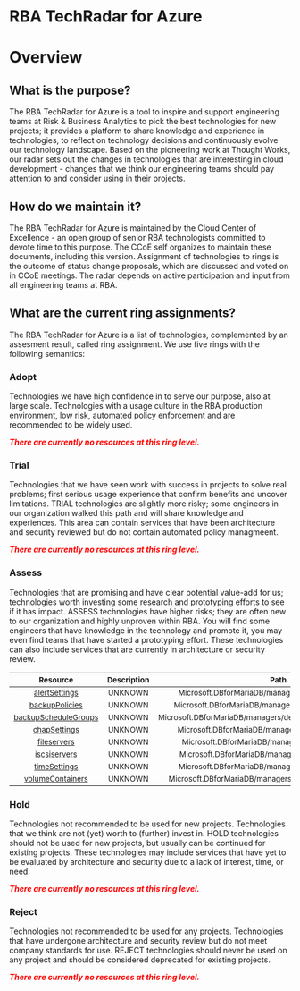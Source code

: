 
RBA TechRadar for Azure
=======================

# Overview

## What is the purpose?


The RBA TechRadar for Azure is a tool to inspire and support engineering teams at Risk & Business Analytics to pick the best technologies for new projects; it provides a platform to share knowledge and experience in technologies, to reflect on technology decisions and continuously evolve our technology landscape.  Based on the pioneering work at Thought Works, our radar sets out the changes in technologies that are interesting in cloud development - changes that we think our engineering teams should pay attention to and consider using in their projects.
## How do we maintain it?


The RBA TechRadar for Azure is maintained by the Cloud Center of Excellence - an open group of senior RBA technologists committed to devote time to this purpose.  The CCoE self organizes to maintain these documents, including this version.  Assignment of technologies to rings is the outcome of status change proposals, which are discussed and voted on in CCoE meetings.  The radar depends on active participation and input from all engineering teams at RBA.
## What are the current ring assignments?


The RBA TechRadar for Azure is a list of technologies, complemented by an assesment result, called ring assignment.  We use five rings with the following semantics:
### Adopt


Technologies we have high confidence in to serve our purpose, also at large scale.  Technologies with a usage culture in the RBA production environment, low risk, automated policy enforcement and are recommended to be widely used.  
  
***<font color="red"> There are currently no resources at this ring level. </font>***
### Trial


Technologies that we have seen work with success in projects to solve real problems;  first serious usage experience that confirm benefits and uncover limitations.  TRIAL technologies are slightly more risky; some engineers in our organization walked this path and will share knowledge and experiences.  This area can contain services that have been architecture and security reviewed but do not contain automated policy managmeent.  
  
***<font color="red"> There are currently no resources at this ring level. </font>***
### Assess


Technologies that are promising and have clear potential value-add for us; technologies worth investing some research and prototyping efforts to see if it has impact.  ASSESS technologies have higher risks;  they are often new to our organization and highly unproven within RBA.  You will find some engineers that have knowledge in the technology and promote it, you may even find teams that have started a prototyping effort.  These technologies can also include services that are currently in architecture or security review.  

|<sub>Resource</sub>|<sub>Description</sub>|<sub>Path</sub>|<sub>Status</sub>|
| :---: | :---: | :---: | :---: |
|<sub>[alertSettings](https://github.com/openrba/python-azure-techradar/tree/master/Microsoft.DBforMariaDB/managers/devices/alertSettings)</sub>|<sub>UNKNOWN</sub>|<sub>Microsoft.DBforMariaDB/managers/devices/alertSettings</sub>|<sub>ASSESS</sub>|
|<sub>[backupPolicies](https://github.com/openrba/python-azure-techradar/tree/master/Microsoft.DBforMariaDB/managers/devices/backupPolicies)</sub>|<sub>UNKNOWN</sub>|<sub>Microsoft.DBforMariaDB/managers/devices/backupPolicies</sub>|<sub>ASSESS</sub>|
|<sub>[backupScheduleGroups](https://github.com/openrba/python-azure-techradar/tree/master/Microsoft.DBforMariaDB/managers/devices/backupScheduleGroups)</sub>|<sub>UNKNOWN</sub>|<sub>Microsoft.DBforMariaDB/managers/devices/backupScheduleGroups</sub>|<sub>ASSESS</sub>|
|<sub>[chapSettings](https://github.com/openrba/python-azure-techradar/tree/master/Microsoft.DBforMariaDB/managers/devices/chapSettings)</sub>|<sub>UNKNOWN</sub>|<sub>Microsoft.DBforMariaDB/managers/devices/chapSettings</sub>|<sub>ASSESS</sub>|
|<sub>[fileservers](https://github.com/openrba/python-azure-techradar/tree/master/Microsoft.DBforMariaDB/managers/devices/fileservers)</sub>|<sub>UNKNOWN</sub>|<sub>Microsoft.DBforMariaDB/managers/devices/fileservers</sub>|<sub>ASSESS</sub>|
|<sub>[iscsiservers](https://github.com/openrba/python-azure-techradar/tree/master/Microsoft.DBforMariaDB/managers/devices/iscsiservers)</sub>|<sub>UNKNOWN</sub>|<sub>Microsoft.DBforMariaDB/managers/devices/iscsiservers</sub>|<sub>ASSESS</sub>|
|<sub>[timeSettings](https://github.com/openrba/python-azure-techradar/tree/master/Microsoft.DBforMariaDB/managers/devices/timeSettings)</sub>|<sub>UNKNOWN</sub>|<sub>Microsoft.DBforMariaDB/managers/devices/timeSettings</sub>|<sub>ASSESS</sub>|
|<sub>[volumeContainers](https://github.com/openrba/python-azure-techradar/tree/master/Microsoft.DBforMariaDB/managers/devices/volumeContainers)</sub>|<sub>UNKNOWN</sub>|<sub>Microsoft.DBforMariaDB/managers/devices/volumeContainers</sub>|<sub>ASSESS</sub>|

### Hold


Technologies not recommended to be used for new projects. Technologies that we think are not (yet) worth to (further) invest in.  HOLD technologies should not be used for new projects, but usually can be continued for existing projects.  These technologies may include services that have yet to be evaluated by architecture and security due to a lack of interest, time, or need.  
  
***<font color="red"> There are currently no resources at this ring level. </font>***
### Reject


Technologies not recommended to be used for any projects. Technologies that have undergone architecture and security review but do not meet company standards for use.  REJECT technologies should never be used on any project and should be considered deprecated for existing projects.  
  
***<font color="red"> There are currently no resources at this ring level. </font>***